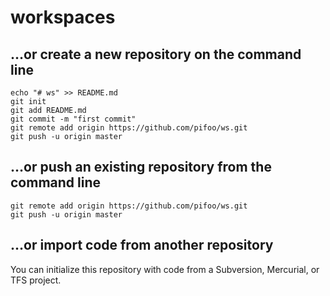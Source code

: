 # workspaces

## …or create a new repository on the command line

```
echo "# ws" >> README.md
git init
git add README.md
git commit -m "first commit"
git remote add origin https://github.com/pifoo/ws.git
git push -u origin master
```

## …or push an existing repository from the command line

```
git remote add origin https://github.com/pifoo/ws.git
git push -u origin master
```

## …or import code from another repository

You can initialize this repository with code from a Subversion, Mercurial, or TFS project.